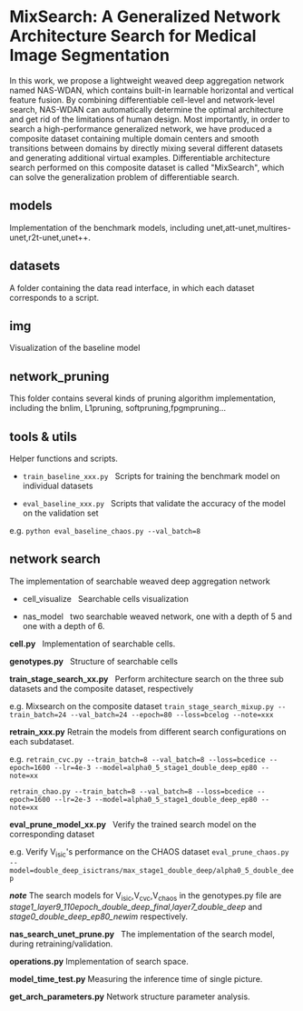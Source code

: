 # MixSearch: A Generalized Network Architecture Search for Medical Image Segmentation

In this work, we propose a lightweight weaved deep aggregation network named NAS-WDAN, which contains built-in learnable horizontal and vertical feature fusion. By combining differentiable cell-level and network-level search, NAS-WDAN can automatically determine the optimal architecture and get rid of the limitations of human design. Most importantly, in order to search a high-performance generalized network, we have produced a composite dataset containing multiple domain centers and smooth transitions between domains by directly mixing several different datasets and generating additional virtual examples. Differentiable architecture search performed on this composite dataset is called "MixSearch", which can solve the generalization problem of differentiable search.

## models

Implementation of the benchmark models, including unet,att-unet,multires-unet,r2t-unet,unet++.

## datasets

A folder containing the data read interface, in which each dataset corresponds to a script.

## img

Visualization of the baseline model

## network_pruning

This folder contains several kinds of pruning algorithm implementation, including the bnlim, L1pruning, softpruning,fpgmpruning...


## tools & utils

Helper functions and scripts.

* `train_baseline_xxx.py` &nbsp;
  Scripts for training the benchmark model on individual datasets

* `eval_baseline_xxx.py`  &nbsp;
  Scripts that validate the accuracy of the model on the validation set


e.g. `python eval_baseline_chaos.py --val_batch=8`


## network search

The implementation of searchable weaved deep aggregation network

* cell_visualize &nbsp;
Searchable cells visualization

* nas_model &nbsp;
two searchable weaved network, one with a depth of 5 and one with a depth of 6.

**cell.py**  &nbsp;
Implementation of searchable cells.

**genotypes.py**  &nbsp;
Structure of searchable cells

**train_stage_search_xx.py**  &nbsp;
Perform architecture search on the three sub datasets and the composite dataset, respectively

e.g. Mixsearch on the composite dataset
`train_stage_search_mixup.py --train_batch=24 --val_batch=24 --epoch=80 --loss=bcelog --note=xxx`  

**retrain_xxx.py**  Retrain the models from different search configurations on each subdataset.

e.g. `retrain_cvc.py --train_batch=8 --val_batch=8 --loss=bcedice --epoch=1600 --lr=4e-3 --model=alpha0_5_stage1_double_deep_ep80 --note=xx `

`retrain_chao.py --train_batch=8 --val_batch=8 --loss=bcedice --epoch=1600 --lr=2e-3 --model=alpha0_5_stage1_double_deep_ep80 --note=xx `

**eval_prune_model_xx.py**  &nbsp;
Verify the trained search model on the corresponding dataset

e.g. Verify V<sub>isic</sub>'s performance on the CHAOS dataset `eval_prune_chaos.py --model=double_deep_isictrans/max_stage1_double_deep/alpha0_5_double_deep`

***note*** The search models for  V<sub>isic</sub>,V<sub>cvc</sub>,V<sub>chaos</sub>  in the genotypes.py file are *stage1_layer9_110epoch_double_deep_final*,*layer7_double_deep* and *stage0_double_deep_ep80_newim* respectively.


**nas_search_unet_prune.py** &nbsp; The implementation of the search model, during retraining/validation.

**operations.py**  Implementation of search space.

**model_time_test.py**  Measuring the inference time of single picture.

**get_arch_parameters.py** Network structure parameter analysis.
